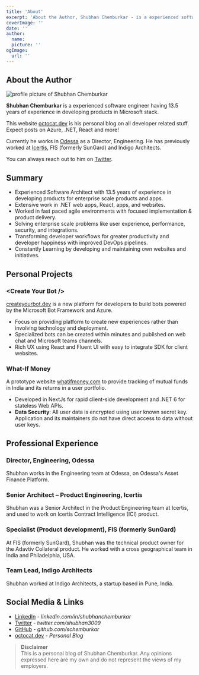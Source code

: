 ```yaml
---
title: 'About'
excerpt: 'About the Author, Shubhan Chemburkar - is a experienced software engineer having 13 years of experience in developing products in Microsoft stack for enterprise scale products and apps'
coverImage: ''
date: ''
author:
  name: 
  picture: ''
ogImage:
  url: ''
---
```


## **About the Author**


![profile picture of Shubhan Chemburkar](https://octocat.dev/assets/blog/authors/default.png)
 
**Shubhan Chemburkar** is a experienced software engineer having 13.5 years of experience in developing products in Microsoft stack.

This website [octocat.dev](octocat.dev) is his personal blog on all developer related stuff. Expect posts on Azure, .NET, React and more!

Currently he works in [Odessa](https://www.OdessaInc.com) as a Director, Engineering. He has previously worked at [Icertis](https://www.icertis.com), FIS (formerly SunGard) and Indigo Architects.

You can always reach out to him on [Twitter](https://twitter.com/intent/tweet?screen_name=shubhan3009&ref_src=octocat.dev).

## **Summary**

- Experienced Software Architect with 13.5 years of experience in developing products for enterprise scale products and apps.
- Extensive work in .NET web apps, React, apps, and websites.
- Worked in fast paced agile environments with focused implementation & product delivery.
- Solving enterprise scale problems like user experience, performance, security, and integrations.
- Transforming developer workflows for greater productivity and developer happiness with improved DevOps 
pipelines.
- Constantly Learning by developing and maintaining own websites and initiatives.

## **Personal Projects**

### &lt;Create Your Bot /&gt;

[createyourbot.dev](https://createyourbot.dev/) is a new platform for developers to build bots powered by the Microsoft Bot Framework 
and Azure.

- Focus on providing platform to create new experiences rather than involving technology and deployment.
- Specialized bots can be created within minutes and published on web chat and Microsoft teams channels.
- Rich UX using React and Fluent UI with easy to integrate SDK for client websites.

### What-If Money

A prototype website [whatifmoney.com](whatifmoney.com) to provide tracking of mutual funds in India and its returns in a user portfolio.


- Developed in NextJs for rapid client-side development and .NET 6 for stateless Web APIs.
- **Data Security**: All user data is encrypted using user known secret key. Application and its maintainers do not have 
direct access to data without user keys.

## **Professional Experience**

### Director, Engineering, Odessa

Shubhan works in the Engineering team at Odessa, on Odessa's Asset Finance Platform.

### Senior Architect – Product Engineering, Icertis

Shubhan was a Senior Architect in the Product Engineering team at Icertis, and used to work on  Icertis Contract Intelligence (ICI) product.

### Specialist (Product development), FIS (formerly SunGard)

At FIS (formerly SunGard), Shubhan was the technical product owner for the Adavtiv Collateral product. He worked with a cross 
geographical team in India and Philadelphia, USA.

### Team Lead, Indigo Architects

Shubhan worked at Indigo Architects, a startup based in Pune, India. 

## Social Media & Links

- [LinkedIn](https://in.linkedin.com/in/shubhanchemburkar) - *linkedin.com/in/shubhanchemburkar*
- [Twitter](https://twitter.com/shubhan3009) - *twitter.com/shubhan3009*
- [GitHub](https://github.com/schemburkar) - *github.com/schemburkar*
- [octocat.dev](https://octocat.dev) - *Personal Blog*


> **Disclaimer** \
  This is a personal blog of Shubhan Chemburkar. Any opinions expressed here are my own and do not represent the views of my employers.